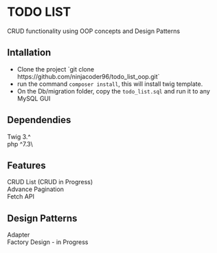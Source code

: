 # <h1>TODO LIST</h1>
CRUD functionality using OOP concepts and Design Patterns

<h2> Intallation </h2>
<ul>
<li>Clone the project `git clone https://github.com/ninjacoder96/todo_list_oop.git`</li>
<li>run the command <code>composer install</code>, this will install twig template.</li>
<li>On the Db/migration folder, copy the <code>todo_list.sql</code> and run it to any MySQL GUI </li>
</ul>

<h2>Dependendies</h2>
Twig 3.^<br/>
php ^7.3\<br/>

<h2>Features</h2>
CRUD List (CRUD in Progress)<br/>
Advance Pagination<br/>
Fetch API 

<h2>Design Patterns </h2>
Adapter<br/>
Factory Design - in Progress










